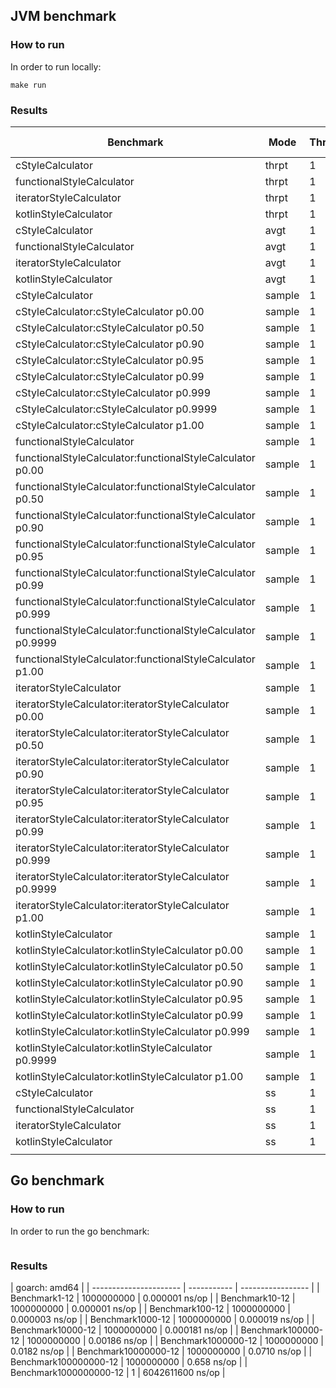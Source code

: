 ## JVM benchmark

### How to run
In order to run locally:

```
make run
```

### Results
| Benchmark                                                                             | Mode   | Threads | Samples | Score           | Score Error (99.9%) | Unit   |
| ------------------------------------------------------------------------------------- | ------ | ------- | ------- | --------------- | ------------------- | ------ |
| cStyleCalculator                                            | thrpt  | 1       | 25      | 1.698106        | 0.238484            | ops/ns |
| functionalStyleCalculator                                   | thrpt  | 1       | 25      | 0.041903        | 0.002721            | ops/ns |
| iteratorStyleCalculator                                     | thrpt  | 1       | 25      | 1.970580        | 0.152724            | ops/ns |
| kotlinStyleCalculator                                     | thrpt  | 1       | 25      | 1.881233        | 0.198123            | ops/ns |
| cStyleCalculator                                            | avgt   | 1       | 25      | 0.582806        | 0.054818            | ns/op  |
| functionalStyleCalculator                                   | avgt   | 1       | 25      | 25.010708       | 2.069345            | ns/op  |
| iteratorStyleCalculator                                     | avgt   | 1       | 25      | 0.603647        | 0.042062            | ns/op  |
| kotlinStyleCalculator                                     | avgt   | 1       | 25      | 0.579168        | 0.037932            | ns/op  |
| cStyleCalculator                                            | sample | 1       | 767765  | 48.691180       | 2.202561            | ns/op  |
| cStyleCalculator:cStyleCalculator p0.00                     | sample | 1       | 1       | 0.000000        | NaN                 | ns/op  |
| cStyleCalculator:cStyleCalculator p0.50                     | sample | 1       | 1       | 0.000000        | NaN                 | ns/op  |
| cStyleCalculator:cStyleCalculator p0.90                     | sample | 1       | 1       | 100.000000      | NaN                 | ns/op  |
| cStyleCalculator:cStyleCalculator p0.95                     | sample | 1       | 1       | 100.000000      | NaN                 | ns/op  |
| cStyleCalculator:cStyleCalculator p0.99                     | sample | 1       | 1       | 100.000000      | NaN                 | ns/op  |
| cStyleCalculator:cStyleCalculator p0.999                    | sample | 1       | 1       | 200.000000      | NaN                 | ns/op  |
| cStyleCalculator:cStyleCalculator p0.9999                   | sample | 1       | 1       | 23530.892800    | NaN                 | ns/op  |
| cStyleCalculator:cStyleCalculator p1.00                     | sample | 1       | 1       | 138240.000000   | NaN                 | ns/op  |
| functionalStyleCalculator                                   | sample | 1       | 856688  | 71.863269       | 9.206023            | ns/op  |
| functionalStyleCalculator:functionalStyleCalculator p0.00   | sample | 1       | 1       | 0.000000        | NaN                 | ns/op  |
| functionalStyleCalculator:functionalStyleCalculator p0.50   | sample | 1       | 1       | 100.000000      | NaN                 | ns/op  |
| functionalStyleCalculator:functionalStyleCalculator p0.90   | sample | 1       | 1       | 100.000000      | NaN                 | ns/op  |
| functionalStyleCalculator:functionalStyleCalculator p0.95   | sample | 1       | 1       | 100.000000      | NaN                 | ns/op  |
| functionalStyleCalculator:functionalStyleCalculator p0.99   | sample | 1       | 1       | 200.000000      | NaN                 | ns/op  |
| functionalStyleCalculator:functionalStyleCalculator p0.999  | sample | 1       | 1       | 800.000000      | NaN                 | ns/op  |
| functionalStyleCalculator:functionalStyleCalculator p0.9999 | sample | 1       | 1       | 23680.000000    | NaN                 | ns/op  |
| functionalStyleCalculator:functionalStyleCalculator p1.00   | sample | 1       | 1       | 1699840.000000  | NaN                 | ns/op  |
| iteratorStyleCalculator                                     | sample | 1       | 815745  | 49.724872       | 1.995916            | ns/op  |
| iteratorStyleCalculator:iteratorStyleCalculator p0.00       | sample | 1       | 1       | 0.000000        | NaN                 | ns/op  |
| iteratorStyleCalculator:iteratorStyleCalculator p0.50       | sample | 1       | 1       | 0.000000        | NaN                 | ns/op  |
| iteratorStyleCalculator:iteratorStyleCalculator p0.90       | sample | 1       | 1       | 100.000000      | NaN                 | ns/op  |
| iteratorStyleCalculator:iteratorStyleCalculator p0.95       | sample | 1       | 1       | 100.000000      | NaN                 | ns/op  |
| iteratorStyleCalculator:iteratorStyleCalculator p0.99       | sample | 1       | 1       | 100.000000      | NaN                 | ns/op  |
| iteratorStyleCalculator:iteratorStyleCalculator p0.999      | sample | 1       | 1       | 200.000000      | NaN                 | ns/op  |
| iteratorStyleCalculator:iteratorStyleCalculator p0.9999     | sample | 1       | 1       | 19624.838400    | NaN                 | ns/op  |
| iteratorStyleCalculator:iteratorStyleCalculator p1.00       | sample | 1       | 1       | 194816.000000   | NaN                 | ns/op  |
| kotlinStyleCalculator                                     | sample | 1       | 754097  | 53.340639       | 2.763094            | ns/op  |
| kotlinStyleCalculator:kotlinStyleCalculator p0.00         | sample | 1       | 1       | 0.000000        | NaN                 | ns/op  |
| kotlinStyleCalculator:kotlinStyleCalculator p0.50         | sample | 1       | 1       | 0.000000        | NaN                 | ns/op  |
| kotlinStyleCalculator:kotlinStyleCalculator p0.90         | sample | 1       | 1       | 100.000000      | NaN                 | ns/op  |
| kotlinStyleCalculator:kotlinStyleCalculator p0.95         | sample | 1       | 1       | 100.000000      | NaN                 | ns/op  |
| kotlinStyleCalculator:kotlinStyleCalculator p0.99         | sample | 1       | 1       | 100.000000      | NaN                 | ns/op  |
| kotlinStyleCalculator:kotlinStyleCalculator p0.999        | sample | 1       | 1       | 200.000000      | NaN                 | ns/op  |
| kotlinStyleCalculator:kotlinStyleCalculator p0.9999       | sample | 1       | 1       | 26936.659200    | NaN                 | ns/op  |
| kotlinStyleCalculator:kotlinStyleCalculator p1.00         | sample | 1       | 1       | 268800.000000   | NaN                 | ns/op  |
| cStyleCalculator                                            | ss     | 1       | 5       | 2888360.000000  | 4390771.650417      | ns/op  |
| functionalStyleCalculator                                   | ss     | 1       | 5       | 5618980.000000  | 18150614.248119     | ns/op  |
| iteratorStyleCalculator                                     | ss     | 1       | 5       | 1905480.000000  | 1208848.422987      | ns/op  |
| kotlinStyleCalculator                                     | ss     | 1       | 5       | 88125760.000000 | 17243120.114739     | ns/op  |
|                                                                                       |

## Go benchmark
### How to run
In order to run the go benchmark:
```go

```

### Results
| goarch: amd64          |
| ---------------------- | ----------- | ----------------- |
| Benchmark1-12          |  1000000000 |  0.000001 ns/op   |
| Benchmark10-12         |  1000000000 |  0.000001 ns/op   |
| Benchmark100-12        |  1000000000 |  0.000003 ns/op   |
| Benchmark1000-12       |  1000000000 |  0.000019 ns/op   |
| Benchmark10000-12      |  1000000000 |  0.000181 ns/op   |
| Benchmark100000-12     |  1000000000 |  0.00186 ns/op    |
| Benchmark1000000-12    |  1000000000 |  0.0182 ns/op     |
| Benchmark10000000-12   |  1000000000 |  0.0710 ns/op     |
| Benchmark100000000-12  |  1000000000 |  0.658 ns/op      |
| Benchmark1000000000-12 |  1          |  6042611600 ns/op |